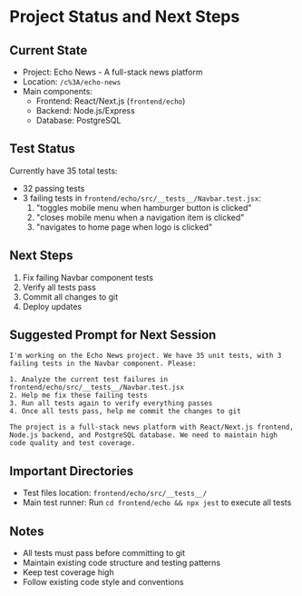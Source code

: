 # Project Status and Next Steps

## Current State
- Project: Echo News - A full-stack news platform
- Location: `/c%3A/echo-news`
- Main components:
  - Frontend: React/Next.js (`frontend/echo`)
  - Backend: Node.js/Express
  - Database: PostgreSQL

## Test Status
Currently have 35 total tests:
- 32 passing tests
- 3 failing tests in `frontend/echo/src/__tests__/Navbar.test.jsx`:
  1. "toggles mobile menu when hamburger button is clicked"
  2. "closes mobile menu when a navigation item is clicked"
  3. "navigates to home page when logo is clicked"

## Next Steps
1. Fix failing Navbar component tests
2. Verify all tests pass
3. Commit all changes to git
4. Deploy updates

## Suggested Prompt for Next Session
```
I'm working on the Echo News project. We have 35 unit tests, with 3 failing tests in the Navbar component. Please:

1. Analyze the current test failures in frontend/echo/src/__tests__/Navbar.test.jsx
2. Help me fix these failing tests
3. Run all tests again to verify everything passes
4. Once all tests pass, help me commit the changes to git

The project is a full-stack news platform with React/Next.js frontend, Node.js backend, and PostgreSQL database. We need to maintain high code quality and test coverage.
```

## Important Directories
- Test files location: `frontend/echo/src/__tests__/`
- Main test runner: Run `cd frontend/echo && npx jest` to execute all tests

## Notes
- All tests must pass before committing to git
- Maintain existing code structure and testing patterns
- Keep test coverage high
- Follow existing code style and conventions 